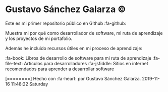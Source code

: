 # Gustavo Sánchez Galarza &copy;
Este es mi primer repositorio público en Github :fa-github:

Muestra mi por qué como desarrollador de software, mi ruta de aprendizaje y los proyectos de mi portafolio.

Además he incluido recursos útiles en mi proceso de aprendizaje:

:fa-book: 	Libros de desarrollo de software para mi ruta de aprendizaje
:fa-file-text: 	Artículos para desarrolladores
:fa-jsfiddle: Sitios en internet recomendados para aprender a desarrollar software


[========]
Hecho con :fa-heart: por Gustavo Sánchez Galarza.
2019-11-16 11:48:22 Saturday